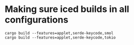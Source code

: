 # Making sure iced builds in all configurations

```shell
cargo build --features=applet,serde-keycode,smol
cargo build --features=applet,serde-keycode,tokio
```